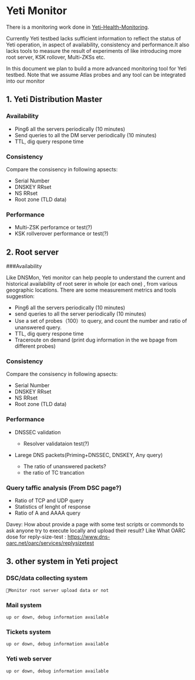 # Yeti Monitor

There is a monitoring work done in [Yeti-Health-Monitoring](https://github.com/BII-Lab/Yeti-Project/blob/master/doc/Yeti-Health-Monitoring.md). 

Currently Yeti testbed lacks sufficient information to reflect the status of Yeti operation, in aspect of availability, consistency and performance.It also lacks tools to measure the result of experiments of like introducing more root server, KSK rollover, Multi-ZKSs etc.

In this document we plan to build a more advanced monitoring tool for Yeti testbed. Note that we assume Atlas probes and any tool can be integrated into our monitor

## 1. Yeti Distribution Master 

### Availability

* Ping6 all the servers periodically (10 minutes)
* Send queries to all the DM server periodically (10 minutes)
* TTL, dig query respone time

### Consistency

Compare the consisency in following apsects:

* Serial Number
* DNSKEY RRset
* NS RRset
* Root zone (TLD data)

### Performance

* Multi-ZSK perforamce or test(?)
* KSK rollverover performance or test(?)

## 2. Root server 

###Availability 

Like DNSMon, Yeti monitor can help people to understand the current and historical availability of root serer in whole (or each one) , from various geographic locations. There are some measurement metrics and tools suggestion:

* Ping6 all the servers periodically (10 minutes)
* send queries to all the server periodically (10 minutes)
* Use a set of probes（100）to query, and count the number and ratio of unanswered query.
* TTL, dig query respone time
* Traceroute on demand (print dug information in the we bpage from different probes)

### Consistency

Compare the consisency in following apsects:

  * Serial Number
  * DNSKEY RRset
  * NS RRset
  * Root zone (TLD data)

### Performance

  * DNSSEC validation
      * Resolver validataion test(?)

  * Larege DNS packets(Priming+DNSSEC, DNSKEY, Any query)
      * The ratio of unanswered packets?
      * the ratio of TC trancation

### Query taffic analysis (From DSC page?) 
* Ratio of TCP and UDP query
* Statistics of lenght of response
* Ratio of A and AAAA query

Davey: How about provide a page with some test scripts or commonds to ask anyone try to execute locally and upload their result? Like What OARC dose for reply-size-test : https://www.dns-oarc.net/oarc/services/replysizetest 

## 3. other system in Yeti project

### DSC/data collecting system

	Monitor root server upload data or not
### Mail system
	up or down, debug information available  
### Tickets system
	up or down, debug information available  
### Yeti web server
	up or down, debug information available  





